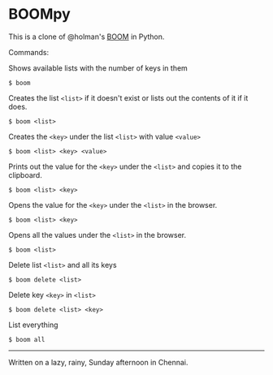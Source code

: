 # BOOMpy

This is a clone of @holman's [BOOM](https://github.com/holman/BOOM) in Python.

Commands:

Shows available lists with the number of keys in them

    $ boom

Creates the list `<list>` if it doesn't exist or lists out the contents of it if
it does.

    $ boom <list>

Creates the `<key>` under the list `<list>` with value `<value>`

    $ boom <list> <key> <value>

Prints out the value for the `<key>` under the `<list>` and copies it to the clipboard.

    $ boom <list> <key>

Opens the value for the `<key>` under the `<list>` in the browser.

    $ boom <list> <key>

Opens all the values under the `<list>` in the browser.

    $ boom <list>

Delete list `<list>` and all its keys

    $ boom delete <list>

Delete key `<key>` in `<list>`

    $ boom delete <list> <key>

List everything

    $ boom all

---

Written on a lazy, rainy, Sunday afternoon in Chennai.
